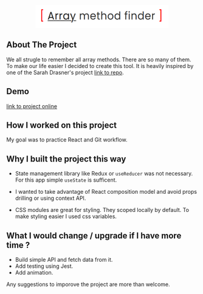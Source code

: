 <div style="text-align:center">
<img src="/public/logo.png" alt="Project logo" width="350" height="60"/>
</div>

## About The Project

We all strugle to remember all array methods. There are so many of them. To make our life easier I
decided to create this tool. It is heavily inspired by one of the Sarah Drasner's project
<a href="https://github.com/sdras/array-explorer">link to repo</a>.

## Demo

<a href="https://array-method-finder.netlify.app">link to project online</a>

## How I worked on this project

My goal was to practice React and Git workflow.

## Why I built the project this way

- State management library like Redux or `useReducer` was not necessary. For this app simple
  `useState` is sufficent.

- I wanted to take advantage of React composition model and avoid props drilling or using context
  API.

- CSS modules are great for styling. They scoped locally by default. To make styling easier I used
  css variables.

## What I would change / upgrade if I have more time ?

- Build simple API and fetch data from it.
- Add testing using Jest.
- Add animation.

Any suggestions to imporove the project are more than welcome.
